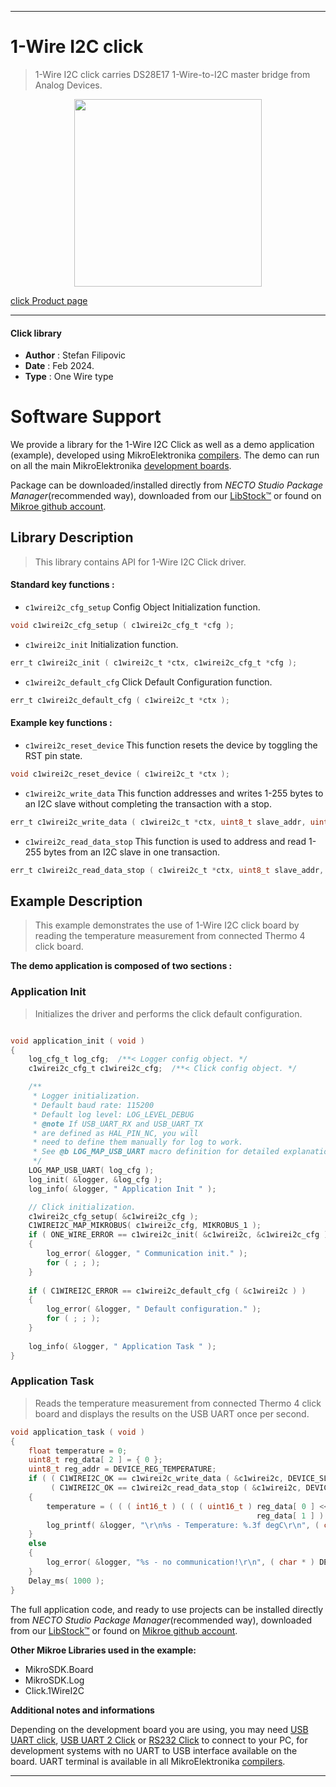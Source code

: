 
---
# 1-Wire I2C click

> 1-Wire I2C click carries DS28E17 1-Wire-to-I2C master bridge from Analog Devices.

<p align="center">
  <img src="https://download.mikroe.com/images/click_for_ide/1wirei2c_click.png" height=300px>
</p>

[click Product page](https://www.mikroe.com/1-wire-i2c-click)

---


#### Click library

- **Author**        : Stefan Filipovic
- **Date**          : Feb 2024.
- **Type**          : One Wire type


# Software Support

We provide a library for the 1-Wire I2C Click
as well as a demo application (example), developed using MikroElektronika
[compilers](https://www.mikroe.com/necto-studio).
The demo can run on all the main MikroElektronika [development boards](https://www.mikroe.com/development-boards).

Package can be downloaded/installed directly from *NECTO Studio Package Manager*(recommended way), downloaded from our [LibStock&trade;](https://libstock.mikroe.com) or found on [Mikroe github account](https://github.com/MikroElektronika/mikrosdk_click_v2/tree/master/clicks).

## Library Description

> This library contains API for 1-Wire I2C Click driver.

#### Standard key functions :

- `c1wirei2c_cfg_setup` Config Object Initialization function.
```c
void c1wirei2c_cfg_setup ( c1wirei2c_cfg_t *cfg );
```

- `c1wirei2c_init` Initialization function.
```c
err_t c1wirei2c_init ( c1wirei2c_t *ctx, c1wirei2c_cfg_t *cfg );
```

- `c1wirei2c_default_cfg` Click Default Configuration function.
```c
err_t c1wirei2c_default_cfg ( c1wirei2c_t *ctx );
```

#### Example key functions :

- `c1wirei2c_reset_device` This function resets the device by toggling the RST pin state.
```c
void c1wirei2c_reset_device ( c1wirei2c_t *ctx );
```

- `c1wirei2c_write_data` This function addresses and writes 1-255 bytes to an I2C slave without completing the transaction with a stop.
```c
err_t c1wirei2c_write_data ( c1wirei2c_t *ctx, uint8_t slave_addr, uint8_t *data_in, uint8_t len );
```

- `c1wirei2c_read_data_stop` This function is used to address and read 1-255 bytes from an I2C slave in one transaction.
```c
err_t c1wirei2c_read_data_stop ( c1wirei2c_t *ctx, uint8_t slave_addr, uint8_t *data_out, uint8_t len );
```

## Example Description

> This example demonstrates the use of 1-Wire I2C click board by reading the temperature measurement from connected Thermo 4 click board.

**The demo application is composed of two sections :**

### Application Init

> Initializes the driver and performs the click default configuration.

```c

void application_init ( void )
{
    log_cfg_t log_cfg;  /**< Logger config object. */
    c1wirei2c_cfg_t c1wirei2c_cfg;  /**< Click config object. */

    /** 
     * Logger initialization.
     * Default baud rate: 115200
     * Default log level: LOG_LEVEL_DEBUG
     * @note If USB_UART_RX and USB_UART_TX 
     * are defined as HAL_PIN_NC, you will 
     * need to define them manually for log to work. 
     * See @b LOG_MAP_USB_UART macro definition for detailed explanation.
     */
    LOG_MAP_USB_UART( log_cfg );
    log_init( &logger, &log_cfg );
    log_info( &logger, " Application Init " );

    // Click initialization.
    c1wirei2c_cfg_setup( &c1wirei2c_cfg );
    C1WIREI2C_MAP_MIKROBUS( c1wirei2c_cfg, MIKROBUS_1 );
    if ( ONE_WIRE_ERROR == c1wirei2c_init( &c1wirei2c, &c1wirei2c_cfg ) ) 
    {
        log_error( &logger, " Communication init." );
        for ( ; ; );
    }
    
    if ( C1WIREI2C_ERROR == c1wirei2c_default_cfg ( &c1wirei2c ) )
    {
        log_error( &logger, " Default configuration." );
        for ( ; ; );
    }
    
    log_info( &logger, " Application Task " );
}

```

### Application Task

> Reads the temperature measurement from connected Thermo 4 click board and displays the results on the USB UART once per second.

```c
void application_task ( void )
{
    float temperature = 0;
    uint8_t reg_data[ 2 ] = { 0 };
    uint8_t reg_addr = DEVICE_REG_TEMPERATURE;
    if ( ( C1WIREI2C_OK == c1wirei2c_write_data ( &c1wirei2c, DEVICE_SLAVE_ADDRESS, &reg_addr, 1 ) ) && 
         ( C1WIREI2C_OK == c1wirei2c_read_data_stop ( &c1wirei2c, DEVICE_SLAVE_ADDRESS, reg_data, 2 ) ) )
    {
        temperature = ( ( ( int16_t ) ( ( ( uint16_t ) reg_data[ 0 ] << 8 ) | 
                                                       reg_data[ 1 ] ) ) >> 5 ) * DEVICE_TEMPERATURE_RES;
        log_printf( &logger, "\r\n%s - Temperature: %.3f degC\r\n", ( char * ) DEVICE_NAME, temperature );
    }
    else
    {
        log_error( &logger, "%s - no communication!\r\n", ( char * ) DEVICE_NAME );
    }
    Delay_ms( 1000 );
}
```

The full application code, and ready to use projects can be installed directly from *NECTO Studio Package Manager*(recommended way), downloaded from our [LibStock&trade;](https://libstock.mikroe.com) or found on [Mikroe github account](https://github.com/MikroElektronika/mikrosdk_click_v2/tree/master/clicks).

**Other Mikroe Libraries used in the example:**

- MikroSDK.Board
- MikroSDK.Log
- Click.1WireI2C

**Additional notes and informations**

Depending on the development board you are using, you may need
[USB UART click](https://www.mikroe.com/usb-uart-click),
[USB UART 2 Click](https://www.mikroe.com/usb-uart-2-click) or
[RS232 Click](https://www.mikroe.com/rs232-click) to connect to your PC, for
development systems with no UART to USB interface available on the board. UART
terminal is available in all MikroElektronika
[compilers](https://shop.mikroe.com/compilers).

---
